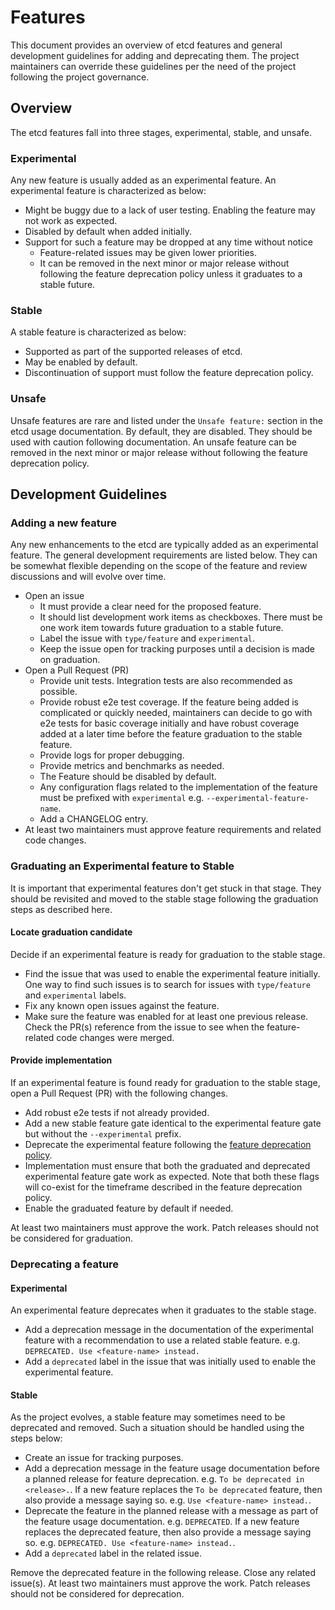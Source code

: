 # Features 

This document provides an overview of etcd features and general development guidelines for adding and deprecating them. The project maintainers can override these guidelines per the need of the project following the project governance.

## Overview

The etcd features fall into three stages, experimental, stable, and unsafe.

### Experimental

Any new feature is usually added as an experimental feature. An experimental feature is characterized as below:
- Might be buggy due to a lack of user testing. Enabling the feature may not work as expected.
- Disabled by default when added initially.
- Support for such a feature may be dropped at any time without notice
    - Feature-related issues may be given lower priorities.
    - It can be removed in the next minor or major release without following the feature deprecation policy unless it graduates to a stable future.

### Stable

A stable feature is characterized as below:
- Supported as part of the supported releases of etcd.
- May be enabled by default.
- Discontinuation of support must follow the feature deprecation policy.

### Unsafe

Unsafe features are rare and listed under the `Unsafe feature:` section in the etcd usage documentation. By default, they are disabled. They should be used with caution following documentation. An unsafe feature can be removed in the next minor or major release without following the feature deprecation policy.

## Development Guidelines

### Adding a new feature

Any new enhancements to the etcd are typically added as an experimental feature. The general development requirements are listed below. They can be somewhat flexible depending on the scope of the feature and review discussions and will evolve over time.
- Open an issue
    - It must provide a clear need for the proposed feature.
    - It should list development work items as checkboxes. There must be one work item towards future graduation to a stable future.
    - Label the issue with `type/feature` and `experimental`.
    - Keep the issue open for tracking purposes until a decision is made on graduation.
- Open a Pull Request (PR)
    - Provide unit tests. Integration tests are also recommended as possible.
    - Provide robust e2e test coverage. If the feature being added is complicated or quickly needed, maintainers can decide to go with e2e tests for basic coverage initially and have robust coverage added at a later time before the feature graduation to the stable feature.
    - Provide logs for proper debugging.
    - Provide metrics and benchmarks as needed.
    - The Feature should be disabled by default.
    - Any configuration flags related to the implementation of the feature must be prefixed with `experimental` e.g. `--experimental-feature-name`.
    - Add a CHANGELOG entry.
- At least two maintainers must approve feature requirements and related code changes.

### Graduating an Experimental feature to Stable

It is important that experimental features don't get stuck in that stage. They should be revisited and moved to the stable stage following the graduation steps as described here.

#### Locate graduation candidate
Decide if an experimental feature is ready for graduation to the stable stage.
- Find the issue that was used to enable the experimental feature initially. One way to find such issues is to search for issues with `type/feature` and `experimental` labels.
- Fix any known open issues against the feature.
- Make sure the feature was enabled for at least one previous release. Check the PR(s) reference from the issue to see when the feature-related code changes were merged.

#### Provide implementation
If an experimental feature is found ready for graduation to the stable stage, open a Pull Request (PR) with the following changes.
- Add robust e2e tests if not already provided.
- Add a new stable feature gate identical to the experimental feature gate but without the `--experimental` prefix.
- Deprecate the experimental feature following the [feature deprecation policy](#Deprecating-a-feature).
- Implementation must ensure that both the graduated and deprecated experimental feature gate work as expected. Note that both these flags will co-exist for the timeframe described in the feature deprecation policy.
- Enable the graduated feature by default if needed.

At least two maintainers must approve the work. Patch releases should not be considered for graduation.

### Deprecating a feature

#### Experimental
An experimental feature deprecates when it graduates to the stable stage.
- Add a deprecation message in the documentation of the experimental feature with a recommendation to use a related stable feature. e.g. `DEPRECATED. Use <feature-name> instead.`
- Add a `deprecated` label in the issue that was initially used to enable the experimental feature.

#### Stable
As the project evolves, a stable feature may sometimes need to be deprecated and removed. Such a situation should be handled using the steps below:
- Create an issue for tracking purposes.
- Add a deprecation message in the feature usage documentation before a planned release for feature deprecation. e.g. `To be deprecated in <release>.`. If a new feature replaces the `To be deprecated` feature, then also provide a message saying so. e.g. `Use <feature-name> instead.`.
- Deprecate the feature in the planned release with a message as part of the feature usage documentation. e.g. `DEPRECATED`. If a new feature replaces the deprecated feature, then also provide a message saying so. e.g. `DEPRECATED. Use <feature-name> instead.`.
- Add a `deprecated` label in the related issue.

Remove the deprecated feature in the following release. Close any related issue(s). At least two maintainers must approve the work. Patch releases should not be considered for deprecation.
